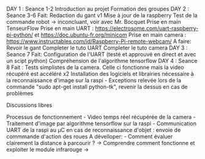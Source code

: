 DAY 1 : Seance 1-2
    Introduction au projet
    Formation des groupes
DAY 2 : Seance 3-6
    Fait:
        Redaction du gant v1
        Mise à jour de la raspberry
        Test de la commande robot -> inconcluant, voir avec Mr. Bocquet
        Prise en main TenseurFlow
        Prise en main UART : https://electrosome.com/uart-raspberry-pi-python/  et  https://doc.ubuntu-fr.org/minicom
        Prise en main camera : https://www.instructables.com/id/Raspberry-Pi-remote-webcam/
    A faire:
        Revoir le gant
        Completer le tuto UART
        Completer le tuto camera
DAY 3 : Seance 7
    Fait:
        Configuration de l'UART (testé et approuvé en direct et avec un scipt python)
        Compréhension de l'algorithme tensorflow
DAY 4 : Seance 8
    Fait :
        Tests simplistes de la camera. Celle ci fonctionne mais la video récupéré est accéléré x2
        Installation des logiciels et librairies nécessaire à la reconnaissance d'image sur la raspi
            - Exceptions relevée lors de la commande "sudo apt-get install python-tk", revenir la dessus en cas de problèmes 




Discussions libres

Processus de fonctionnement
    - Video temps réel récupérée de la camera
    - Traitement d'image par algorithme tensorflow sur la raspi
    - Communication UART de la raspi au µC en cas de reconnaissance d'objet : envoie de commmande d'action des roues
A dévelloper:
    - Comment évaluer clairement la distance à parcourir ?
        -> Comprendre comment fonctionne et exploiter le module infrarouge 
        -> 

    